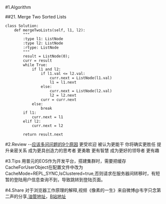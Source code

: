 #1.Algorithm

##21. Merge Two Sorted Lists

~~~
class Solution:
    def mergeTwoLists(self, l1, l2):
        """
        :type l1: ListNode
        :type l2: ListNode
        :rtype: ListNode
        """
        result = ListNode(0);
        curr = result
        while True:
            if l1 and l2:
                if l1.val <= l2.val:
                    curr.next = ListNode(l1.val)
                    l1 = l1.next
                else:
                    curr.next = ListNode(l2.val)
                    l2 = l2.next
                curr = curr.next
            else:
                break
        if l1:
            curr.next = l1
        elif l2:
            curr.next = l2

        return result.next
~~~

#2.Review --[应该多问问题的9个原因](https://medium.com/s/story/9-reasons-to-ask-more-questions-43fb61dbf73f)
    更受欢迎
    被认为更能干
    你将确实更胜任
    提升亲密关系
    成为更具创造力的思考者
    更勇敢
    更有智慧
    成为更好的领导者
    更有趣
    
#3.Tips
    用普元的EOS作为开发平台，搭建集群时，需要把缓存CacheForUserObject在配置文件中改为CacheMode=REPL_SYNC,IsClustered=true,否则请求在服务器间转移时，有短暂的登陆用户信息查询不到，导致跳转到登陆页面。

#4.Share
    对于浏览器工作原理的解释,视频《像素的一生》来自微博@韦字只念第二声的分享,[油管地址](https://www.youtube.com/watch?v=NCUDntd-3ao&feature=youtu.be)，[B站地址](https://www.bilibili.com/video/av35265997/)